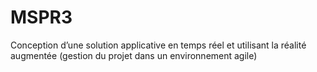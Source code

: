 # MSPR3
Conception d’une solution applicative en temps réel et utilisant la réalité augmentée (gestion du projet dans un environnement agile)
